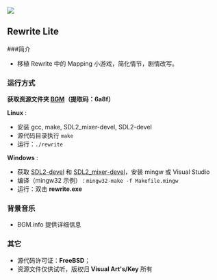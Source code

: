 ![](http://r.loli.io/6Fb2eq.jpg)
## Rewrite Lite
###简介
* 移植 Rewrite 中的 Mapping 小游戏，简化情节，剧情改写。

### 运行方式
**获取资源文件夹 [BGM](https://yunpan.cn/cqE8T3xPTULqR )（提取码：6a8f）**

**Linux** :

* 安装 gcc, make, SDL2_mixer-devel, SDL2-devel
* 源代码目录执行 `make`
* 运行：`./rewrite`

**Windows** :

* 获取 [SDL2-devel](http://libsdl.org/download-2.0.php) 和 [SDL2_mixer-devel](https://www.libsdl.org/projects/)，安装 mingw 或 Visual Studio
* 编译（mingw32 示例） : `mingw32-make -f Makefile.mingw`
* 运行：双击 **rewrite.exe**

### 背景音乐
* BGM.info 提供详细信息

### 其它
* 源代码许可证：**FreeBSD**；
* 资源文件仅供试听，版权归 **Visual Art's/Key** 所有
